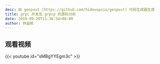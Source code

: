 ```yaml
---
desc: 由 genpost (https://github.com/hidevopsio/genpost) 代码生成器生成
title: grpc 开发及 grpcp 的源码分析
date: 2018-09-20T11:36:54+08:00
author: 林益帆
---
```



## 观看视频

{{< youtube id="sMBgYYEgm3c" >}}